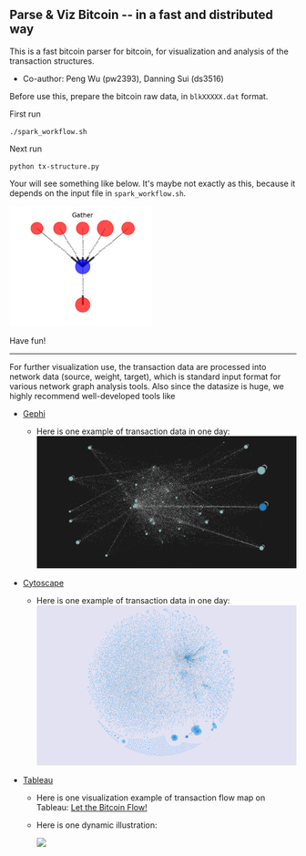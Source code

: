 ## Parse & Viz Bitcoin -- in a fast and distributed way

This is a fast bitcoin parser for bitcoin, for visualization and analysis of the transaction structures.

* Co-author: Peng Wu (pw2393), Danning Sui (ds3516)

Before use this, prepare the bitcoin raw data, in `blkXXXXX.dat` format.

First run
```
./spark_workflow.sh
```

Next run
```
python tx-structure.py
```

Your will see something like below. It's maybe not exactly as this, because it depends on the input file in `spark_workflow.sh`.

<img src="https://github.com/sui414/btc-parser-spark/blob/master/fig2-0.png" width="250">

Have fun!

-------
For further visualization use, the transaction data are processed into network data (source, weight, target), which is standard input format for various network graph analysis tools. Also since the datasize is huge, we highly recommend well-developed tools like 
  * [Gephi](https://gephi.org)
    + Here is one example of transaction data in one day:
       <img src="https://github.com/sui414/btc-parser-spark/blob/master/gephi.png" width="500">

  * [Cytoscape](http://www.cytoscape.org)
    + Here is one example of transaction data in one day:
       <img src="https://github.com/sui414/btc-parser-spark/blob/master/cyto.png" width="500">

  * [Tableau](https://www.tableau.com/)
    + Here is one visualization example of transaction flow map on Tableau: [Let the Bitcoin Flow!](https://public.tableau.com/profile/danning.sui#!/vizhome/LetTheBitcoinFlow/LetTheBitcoinFlow)
    
    + Here is one dynamic illustration:
    
       <img src="https://github.com/pw2393/btc-parser-spark/blob/master/flow.gif" width="500">

 
